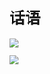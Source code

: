 # 话语

![](<../../.gitbook/assets/53d8d3cdc77c6eb80a09fef2dcee1aa3 (1).jpg>)

![](../../.gitbook/assets/5decb33f34e9e7df98d7dcf8f9770817.jpg)
